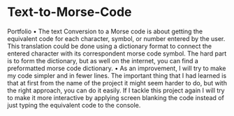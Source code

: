 # Text-to-Morse-Code
Portfolio
    • The text Conversion to a Morse code is about getting the equivalent code for each character, symbol, or number entered by the user. This translation could be done using a dictionary format to connect the entered character with its correspondent morse code symbol. The hard part is to form the dictionary, but as well on the internet, you can find a preformatted morse code dictionary.
    • As an improvement, I will try to make my code simpler and in fewer lines. The important thing that I had learned is that at first from the name of the project it might seem harder to do, but with the right approach, you can do it easily. If I tackle this project again I will try to make it more interactive by applying screen blanking the code instead of just typing the equivalent code to the console.
